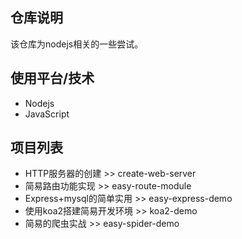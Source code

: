  ## 仓库说明
该仓库为nodejs相关的一些尝试。

 ## 使用平台/技术
 - Nodejs
 - JavaScript

 ## 项目列表
 - HTTP服务器的创建 >> create-web-server
 - 简易路由功能实现 >> easy-route-module
 - Express+mysql的简单实用 >> easy-express-demo
 - 使用koa2搭建简易开发环境 >> koa2-demo
 - 简易的爬虫实战 >> easy-spider-demo